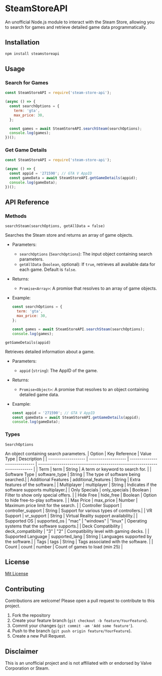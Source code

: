 # SteamStoreAPI

An unofficial Node.js module to interact with the Steam Store, allowing you to search for games and retrieve detailed game data programmatically.

## Installation

```bash
npm install steamstoreapi
```

## Usage

### Search for Games

```javascript
const SteamStoreAPI = require('steam-store-api');

(async () => {
  const searchOptions = {
    term: 'gta',
    max_price: 30,
  };

  const games = await SteamStoreAPI.searchSteam(searchOptions);
  console.log(games);
})();
```

### Get Game Details

```javascript
const SteamStoreAPI = require('steam-store-api');

(async () => {
  const appid = '271590'; // GTA V AppID
  const gameData = await SteamStoreAPI.getGameDetails(appid);
  console.log(gameData);
})();
```

## API Reference

### Methods

`searchSteam(searchOptions, getAllData = false)`

Searches the Steam store and returns an array of game objects.

- Parameters:
  - `searchOptions` (`SearchOptions`): The input object containing search parameters.
  - `getAllData` (`boolean`, optional): If `true`, retrieves all available data for each game. Default is `false`.
- Returns:
  - `Promise<Array>`: A promise that resolves to an array of game objects.
- Example:

  ```javascript
  const searchOptions = {
    term: 'gta',
    max_price: 30,
  };

  const games = await SteamStoreAPI.searchSteam(searchOptions);
  console.log(games);
  ```

`getGameDetails(appid)`

Retrieves detailed information about a game.

- Parameters:
  - `appid` (`string`): The AppID of the game.
- Returns:
  - `Promise<Object>`: A promise that resolves to an object containing detailed game data.
- Example:

  ```javascript
  const appid = '271590'; // GTA V AppID
  const gameData = await SteamStoreAPI.getGameDetails(appid);
  console.log(gameData);
  ```

### Types

`SearchOptions`

An object containing search parameters.
| Option | Key Reference | Value Type | Description |
| ------------------- | ------------------- | ----------------------------- | --------------------------------------------------------------------------- |
| Term | term | String | A term or keyword to search for. |
| Software Type | software_type | String | The type of software being searched.|
| Additional Features | additional_features | String | Extra features of the software.|
| Multiplayer | multiplayer | String | Indicates if the software supports multiplayer.|
| Only Specials | only_specials | Boolean | Filter to show only special offers. |
| Hide Free | hide_free | Boolean | Option to hide free-to-play software. |
| Max Price | max_price | Number | Maximum price limit for the search. |
| Controller Support | controller_support | String | Support for various types of controllers.|
| VR Support | vr_support | String | Virtual Reality support availability.|
| Supported OS | supported_os | "mac" \| "windows" \| "linux" | Operating systems that the software supports.|
| Deck Compatibility | deck_compatibility | "3" \| "2" | Compatibility level with gaming decks. |
| Supported Language | supported_lang | String | Languages supported by the software.|
| Tags | tags | String | Tags associated with the software. |
| Count | count | number | Count of games to load (min 25) |

## License

[Mit License](https://github.com/JustZakary/steamstoreapi/tree/main?tab=MIT-1-ov-file#readme)

## Contributing

Contributions are welcome! Please open a pull request to contribute to this project.

1. Fork the repository
2. Create your feature branch (`git checkout -b feature/YourFeature`).
3. Commit your changes (`git commit -am 'Add some feature'`).
4. Push to the branch (`git push origin feature/YourFeature`).
5. Create a new Pull Request.

## Disclaimer

This is an unofficial project and is not affiliated with or endorsed by Valve Corporation or Steam.
